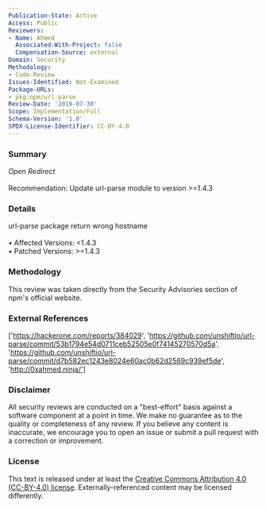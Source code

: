 ```yaml
---
Publication-State: Active
Access: Public
Reviewers:
- Name: Ahmed
  Associated-With-Project: false
  Compensation-Source: external
Domain: Security
Methodology:
- Code-Review
Issues-Identified: Not-Examined
Package-URLs:
- pkg:npm/url-parse
Review-Date: '2018-07-30'
Scope: Implementation/Full
Schema-Version: '1.0'
SPDX-License-Identifier: CC-BY-4.0
---
```

### Summary
*Open Redirect*<br><br>Recommendation: Update url-parse module to version >=1.4.3
### Details
url-parse package return wrong hostname 
<br><br>• Affected Versions: <1.4.3
<br>• Patched Versions: >=1.4.3
### Methodology
This review was taken directly from the Security Advisories section of npm's official website.
### External References
['https://hackerone.com/reports/384029', 'https://github.com/unshiftio/url-parse/commit/53b1794e54d0711ceb52505e0f74145270570d5a', 'https://github.com/unshiftio/url-parse/commit/d7b582ec1243e8024e60ac0b62d2569c939ef5de', 'http://0xahmed.ninja/']
### Disclaimer
All security reviews are conducted on a "best-effort" basis against a software component at a point in time. We make no guarantee as to the quality or completeness of any review. If you believe any content is inaccurate, we encourage you to open an issue or submit a pull request with a correction or improvement.
### License
This text is released under at least the [Creative Commons Attribution 4.0 (CC-BY-4.0) license](https://creativecommons.org/licenses/by/4.0/legalcode.txt). Externally-referenced content may be licensed differently.
